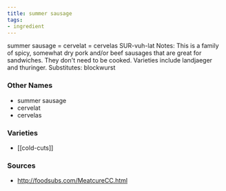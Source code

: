 ```yaml
---
title: summer sausage
tags:
- ingredient
---
```

summer sausage = cervelat = cervelas SUR-vuh-lat Notes: This is a family of spicy, somewhat dry pork and/or beef sausages that are great for sandwiches. They don't need to be cooked. Varieties include landjaeger and thuringer. Substitutes: blockwurst

### Other Names

* summer sausage
* cervelat
* cervelas

### Varieties

* [[cold-cuts]]

### Sources
* http://foodsubs.com/MeatcureCC.html
